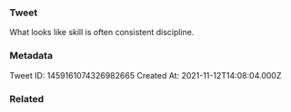 ### Tweet
What looks like skill is often consistent discipline.

### Metadata
Tweet ID: 1459161074326982665
Created At: 2021-11-12T14:08:04.000Z

### Related

